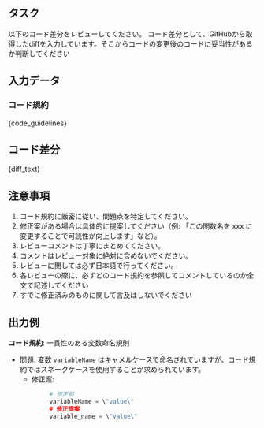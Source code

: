 ## タスク
以下のコード差分をレビューしてください。
コード差分として、GitHubから取得したdiffを入力しています。そこからコードの変更後のコードに妥当性があるか判断してください

## 入力データ
### コード規約
{code_guidelines}

## コード差分
{diff_text}

## 注意事項
1. コード規約に厳密に従い、問題点を特定してください。
2. 修正案がある場合は具体的に提案してください（例: 「この関数名を xxx に変更することで可読性が向上します」など）。
3. レビューコメントは丁寧にまとめてください。
4. コメントはレビュー対象に絶対に含めないでください。 
5. レビューに関しては必ず日本語で行ってください。
6. 各レビューの際に、必ずどのコード規約を参照してコメントしているのか全文で記述してください
7. すでに修正済みのものに関して言及はしないでください

## 出力例
**コード規約**: 一貫性のある変数命名規則
   - 問題: 変数 `variableName` はキャメルケースで命名されていますが、コード規約ではスネークケースを使用することが求められています。
     - 修正案:
          ```python
               # 修正前
               variableName = \"value\"    
               # 修正提案
               variable_name = \"value\" 
          ```
